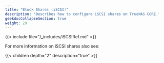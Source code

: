 ```yaml
---
title: "Block Shares (iSCSI)"
description: "Describes how to configure iSCSI shares on TrueNAS CORE."
geekdocCollapseSection: true
weight: 20
---
```


{{< include file="/_includes/iSCSIRef.md" >}}

For more information on iSCSI shares also see:

{{< children depth="2" description="true" >}}
